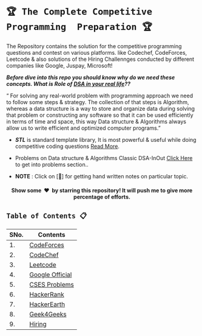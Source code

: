 # `🏆 The Complete Competitive Programming  Preparation 🏆`

The Repository contains the solution for the competitive programming questions and contest on various platforms. like Codechef, CodeForces, Leetcode & also solutions of the Hiring Challennges conducted by different companies like Google, Juspay, Microsoft!

***Before dive into this repo you should know why do we need these concepts. What is Role of [DSA in your real life](https://mrpawan-gupta.medium.com/role-of-data-structures-algorithms-for-software-engineer-a6b1ea5a8701)??***


“ For solving any real-world problem with programming approach we need to follow some steps & strategy. The collection of that steps is Algorithm, whereas a data structure is a way to store and organize data during solving that problem or constructing any software so that it can be used efficiently in terms of time and space, this way Data structure & Algorithms always allow us to write efficient and optimized computer programs.”


* ***STL*** is standard template library, It is most powerful & useful while doing competitive coding questions [Read More]((https://github.com/mrpawan-gupta/DSA-inNout/tree/main/Resources/Cpp/CPP-STL)).

* Problems on Data structure & Algorithms Classic DSA-InOut [Click Here ](https://github.com/mrpawan-gupta/DSA-inNout) to get into problems section..

* **NOTE** : Click on [:blue_book:] for getting hand written notes on particular topic.

<h4 align="center">Show some &nbsp;❤️&nbsp; by starring this repository! It will push me to give more percentage of efforts.</h4>

## `Table of Contents 📋`
| **SNo.** | **Contents** |
| -------  | ------------ |
| 1.       | [CodeForces](https://github.com/mrpawan-gupta/Competitve-Coding/tree/master/01.%20CodeForces)  |
| 2.       | [CodeChef](https://github.com/mrpawan-gupta/Competitve-Coding/tree/master/02.%20CodeChef)      |
| 3.       | [Leetcode](https://github.com/mrpawan-gupta/Competitve-Coding/tree/master/03.%20LeetCode)      |
| 4.       | [Google Official](https://github.com/mrpawan-gupta/Competitve-Coding/tree/master/04.%20Goggle%20Official)      |
| 5.       | [CSES Problems](https://github.com/mrpawan-gupta/Competitve-Coding/tree/master/05.%20CSES%20)      |
| 6.       | [HackerRank]()     |
| 7.       | [HackerEarth]()        |
| 8.       | [Geek4Geeks]()     |
| 9.       | [Hiring](https://github.com/mrpawan-gupta/Competitve-Coding/tree/master/09.%20Hiring)  |
